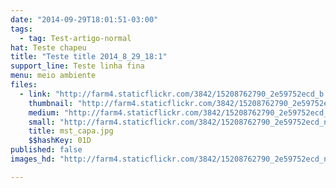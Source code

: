 ```yaml
---
date: "2014-09-29T18:01:51-03:00"
tags:
  - tag: Test-artigo-normal
hat: Teste chapeu
title: "Teste title 2014_8_29_18:1"
support_line: Teste linha fina
menu: meio ambiente
files:
  - link: "http://farm4.staticflickr.com/3842/15208762790_2e59752ecd_b.jpg"
    thumbnail: "http://farm4.staticflickr.com/3842/15208762790_2e59752ecd_t.jpg"
    medium: "http://farm4.staticflickr.com/3842/15208762790_2e59752ecd_z.jpg"
    small: "http://farm4.staticflickr.com/3842/15208762790_2e59752ecd_n.jpg"
    title: mst_capa.jpg
    $$hashKey: 01D
published: false
images_hd: "http://farm4.staticflickr.com/3842/15208762790_2e59752ecd_n.jpg"

---
```

